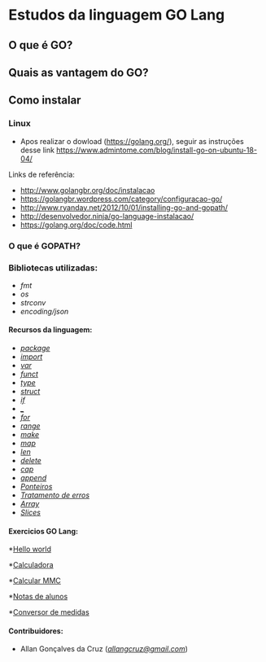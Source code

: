 # Estudos da linguagem GO Lang

## O que é GO?

## Quais as vantagem do GO?

## Como instalar

### Linux

- Apos realizar o dowload (https://golang.org/), seguir as instruções desse link https://www.admintome.com/blog/install-go-on-ubuntu-18-04/

Links de referência:

- http://www.golangbr.org/doc/instalacao
- https://golangbr.wordpress.com/category/configuracao-go/
- http://www.ryanday.net/2012/10/01/installing-go-and-gopath/
- http://desenvolvedor.ninja/go-language-instalacao/
- https://golang.org/doc/code.html

### O que é GOPATH?


### Bibliotecas utilizadas:

+ *fmt*
+ *os*
+ *strconv*
+ *encoding/json*

#### Recursos da linguagem:

+ [*package*]()
+ [*import*]()
+ [*var*]()
+ [*funct*]()
+ [*type*]()
+ [*struct*]()
+ [*if*]()
+ [*_*]()
+ [*for*]()
+ [*range*]()
+ [*make*]()
+ [*map*]()
+ [*len*]()
+ [*delete*]()
+ [*cap*]()
+ [*append*]()
+ [*Ponteiros*]()
+ [*Tratamento de erros*]()
+ [*Array*]()
+ [*Slices*]()

#### Exercicios GO Lang:

*[Hello world](https://github.com/Allangcruz/estudo-go-lang/tree/master/src/github.com/allangcruz/hello-world/)

*[Calculadora](https://github.com/Allangcruz/estudo-go-lang/tree/master/src/github.com/allangcruz/hello-world/)

*[Calcular MMC](https://github.com/Allangcruz/estudo-go-lang/tree/master/src/github.com/allangcruz/hello-world/)

*[Notas de alunos](https://github.com/Allangcruz/estudo-go-lang/tree/master/src/github.com/allangcruz/hello-world/)

*[Conversor de medidas](https://github.com/Allangcruz/estudo-go-lang/tree/master/src/github.com/allangcruz/hello-world/)


#### Contribuidores:

- Allan Gonçalves da Cruz (*allangcruz@gmail.com*)
